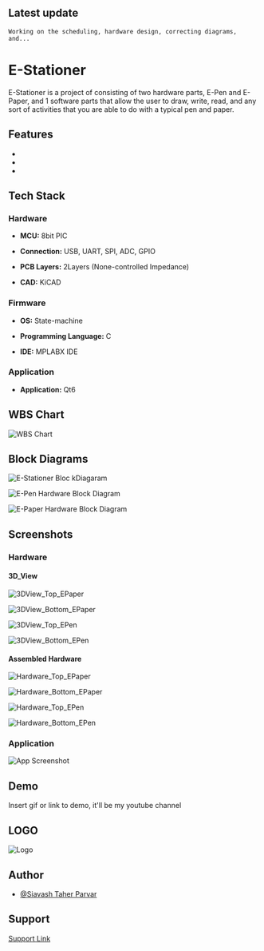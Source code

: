 ## Latest update


``
Working on the scheduling, hardware design, correcting diagrams, and...
``


# E-Stationer

E-Stationer is a project of consisting of two hardware parts, E-Pen and E-Paper, and 1 software parts that allow the user
to draw, write, read, and any sort of activities that you are able to do with a typical pen and paper.


## Features

- 
- 
- 


## Tech Stack

### Hardware

- **MCU:** 8bit PIC

- **Connection:** USB, UART, SPI, ADC, GPIO

- **PCB Layers:** 2Layers (None-controlled Impedance)

- **CAD:** KiCAD

### Firmware

- **OS:** State-machine

- **Programming Language:** C

- **IDE:** MPLABX IDE

### Application

- **Application:** Qt6







## WBS Chart

![WBS Chart](https://github.com/mend0z0/E-Stationer/blob/main/Document/BlockDiagrams/E-Stationer-E-Stationer%20WBS%20Chart.png)


## Block Diagrams

![E-Stationer Bloc kDiagaram](https://github.com/mend0z0/E-Stationer/blob/main/Document/BlockDiagrams/E-Stationer-E-Stationer.png)

![E-Pen Hardware Block Diagram](https://github.com/mend0z0/E-Stationer/blob/main/Document/BlockDiagrams/E-Stationer-E-Pen%20Hardware.png)

![E-Paper Hardware Block Diagram](https://github.com/mend0z0/E-Stationer/blob/main/Document/BlockDiagrams/E-Stationer-E-Paper%20Hardware.png)


## Screenshots

### Hardware

#### 3D_View

![3DView_Top_EPaper](https://github.com/mend0z0/E-Stationer/blob/main/Document/Hardware%20Screenshot/3D%20View/3DView_Top_EPaper.png)

![3DView_Bottom_EPaper](https://github.com/mend0z0/E-Stationer/blob/main/Document/Hardware%20Screenshot/3D%20View/3DView_Bottom_EPaper.png)

![3DView_Top_EPen](https://github.com/mend0z0/E-Stationer/blob/main/Document/Hardware%20Screenshot/3D%20View/3DView_Top_EPen.png)

![3DView_Bottom_EPen](https://github.com/mend0z0/E-Stationer/blob/main/Document/Hardware%20Screenshot/3D%20View/3DView_Bottom_EPen.png)
 
#### Assembled Hardware

![Hardware_Top_EPaper](https://github.com/mend0z0/E-Stationer/blob/main/Document/Hardware%20Screenshot/Hardware/Hardware_Top_EPaper.png)

![Hardware_Bottom_EPaper](https://github.com/mend0z0/E-Stationer/blob/main/Document/Hardware%20Screenshot/Hardware/Hardware_Bottom_EPaper.png)

![Hardware_Top_EPen](https://github.com/mend0z0/E-Stationer/blob/main/Document/Hardware%20Screenshot/Hardware/Hardware_Top_EPen.png)

![Hardware_Bottom_EPen](https://github.com/mend0z0/E-Stationer/blob/main/Document/Hardware%20Screenshot/Hardware/Hardware_Bottom_EPen.png)

### Application
![App Screenshot](https://github.com/mend0z0/E-Stationer/blob/main/Document/Applicaiton%20Screenshot/Application-Page-First.png)



## Demo

Insert gif or link to demo, it'll be my youtube channel

## LOGO

![Logo](https://github.com/mend0z0/E-Stationer/blob/main/LOGO.png)


## Author

- [@Siavash Taher Parvar](https://www.linkedin.com/in/mend0z0)


## Support

[Support Link](https://github.com/sponsors/mend0z0)

